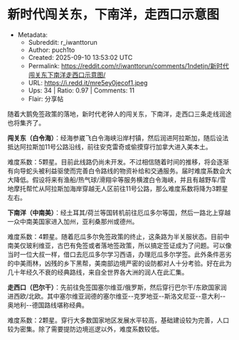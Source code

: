 # 新时代闯关东，下南洋，走西口示意图

- Metadata:
  - Subreddit: r_iwanttorun
  - Author: puch1to
  - Created: 2025-09-10 13:53:02 UTC
  - Permalink: https://reddit.com/r/iwanttorun/comments/1ndetjn/新时代闯关东下南洋走西口示意图/
  - URL: https://i.redd.it/mre5ey0jecof1.jpeg
  - Ups: 34 | Ratio: 0.97 | Comments: 11
  - Flair: 分享帖


随着大鹅免签政策的落地，新时代老钟人的闯关东，下南洋，走西口三条走线润途也将集齐了。

**闯关东（白令海）**：经海参崴飞白令海峡沿岸村镇，然后润进阿拉斯加，随后设法抵达阿拉斯加11号公路沿线，前往安克雷奇或偷摸穿行加拿大进入美本土。

难度系数：5颗星。目前此线路仍尚未开发。不过相信随着时间的推移，将会逐渐有向导蛇头被利益驱使而完善白令路线的物资补给和交通服务。届时难度系数会大大降低。假设将来有渔船/热气球/滑翔伞等服务横渡白令海峡，并且有越野车/雪地摩托帮忙从阿拉斯加海岸穿越无人区前往11号公路，那么难度系数将降为3颗星左右。

**下南洋（中南美）**：经土耳其/荷兰等国转机前往厄瓜多尔等国，然后一路北上穿越一众中南美国家进入加州，亚利桑那州或德州。

难度系数：4颗星。随着厄瓜多尔免签政策的终止，这条路为半关服状态。目前中南美仅玻利维亚，古巴有免签或者落地签政策，所以搞定签证成为了问题。可以像当时一位大叔一样，借口去厄瓜多尔学习西语，办理厄瓜多尔学签。此外条件恶劣的中美雨林，凶残的乡下黑帮，美南部边境严密的设防都对人十分考验。好在此为几十年经久不衰的经典路线，来自全世界各大洲的润人在此汇集。

**走西口（巴尔干）**：先前往免签国塞尔维亚/俄罗斯，然后穿行巴尔干/东欧国家润进西欧/北欧。其中塞尔维亚润德的塞尔维亚--克罗地亚--斯洛文尼亚--意大利--奥地利--德国路线堪称经典。

难度系数：2颗星。穿行大多数国家地区发展水平较高，基础建设较为完善，人口较为密集。除了需要提防边境巡逻以外，难度系数较低。

